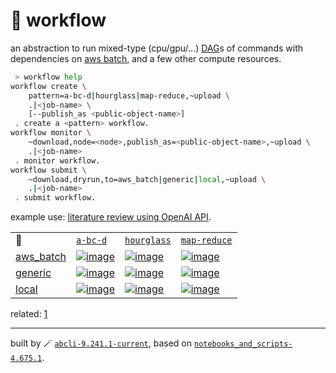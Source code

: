 # 📜 workflow

an abstraction to run mixed-type (cpu/gpu/...) [DAG](https://networkx.org/documentation/stable/reference/classes/digraph.html)s of commands with dependencies on [aws batch](https://aws.amazon.com/batch/), and a few other compute resources.

```bash
 > workflow help
workflow create \
	pattern=a-bc-d|hourglass|map-reduce,~upload \
	.|<job-name> \
	[--publish_as <public-object-name>]
 . create a <pattern> workflow.
workflow monitor \
	~download,node=<node>,publish_as=<public-object-name>,~upload \
	.|<job-name>
 . monitor workflow.
workflow submit \
	~download,dryrun,to=aws_batch|generic|local,~upload \
	.|<job-name>
 . submit workflow.
```

example use: [literature review using OpenAI API](https://github.com/kamangir/openai-commands/tree/main/openai_commands/literature_review).

|   |   |   |   |
| --- | --- | --- | --- |
| 📜 | [`a-bc-d`](./patterns/a-bc-d.dot) | [`hourglass`](./patterns/hourglass.dot) | [`map-reduce`](./patterns/map-reduce.dot) |
| [aws_batch](./runners/aws_batch.py) | [![image](https://kamangir-public.s3.ca-central-1.amazonaws.com/aws_batch-a-bc-d/workflow.gif?raw=true&random=yXVLfRaVeS8sc8FR)](https://kamangir-public.s3.ca-central-1.amazonaws.com/aws_batch-a-bc-d/workflow.gif?raw=true&random=yXVLfRaVeS8sc8FR) | [![image](https://kamangir-public.s3.ca-central-1.amazonaws.com/aws_batch-hourglass/workflow.gif?raw=true&random=BNKs6mv9HfZEtKfX)](https://kamangir-public.s3.ca-central-1.amazonaws.com/aws_batch-hourglass/workflow.gif?raw=true&random=BNKs6mv9HfZEtKfX) | [![image](https://kamangir-public.s3.ca-central-1.amazonaws.com/aws_batch-map-reduce/workflow.gif?raw=true&random=finnZiY1rqJXEkt9)](https://kamangir-public.s3.ca-central-1.amazonaws.com/aws_batch-map-reduce/workflow.gif?raw=true&random=finnZiY1rqJXEkt9) |
| [generic](./runners/generic.py) | [![image](https://kamangir-public.s3.ca-central-1.amazonaws.com/generic-a-bc-d/workflow.gif?raw=true&random=AdsHNANDpmw5MUCN)](https://kamangir-public.s3.ca-central-1.amazonaws.com/generic-a-bc-d/workflow.gif?raw=true&random=AdsHNANDpmw5MUCN) | [![image](https://kamangir-public.s3.ca-central-1.amazonaws.com/generic-hourglass/workflow.gif?raw=true&random=paC7VtzJy631sr5E)](https://kamangir-public.s3.ca-central-1.amazonaws.com/generic-hourglass/workflow.gif?raw=true&random=paC7VtzJy631sr5E) | [![image](https://kamangir-public.s3.ca-central-1.amazonaws.com/generic-map-reduce/workflow.gif?raw=true&random=092gKBSIhBfOBqVV)](https://kamangir-public.s3.ca-central-1.amazonaws.com/generic-map-reduce/workflow.gif?raw=true&random=092gKBSIhBfOBqVV) |
| [local](./runners/local.py) | [![image](https://kamangir-public.s3.ca-central-1.amazonaws.com/local-a-bc-d/workflow.gif?raw=true&random=08ptd1EsHgXLVOoJ)](https://kamangir-public.s3.ca-central-1.amazonaws.com/local-a-bc-d/workflow.gif?raw=true&random=08ptd1EsHgXLVOoJ) | [![image](https://kamangir-public.s3.ca-central-1.amazonaws.com/local-hourglass/workflow.gif?raw=true&random=egGI04djwhJz0M3J)](https://kamangir-public.s3.ca-central-1.amazonaws.com/local-hourglass/workflow.gif?raw=true&random=egGI04djwhJz0M3J) | [![image](https://kamangir-public.s3.ca-central-1.amazonaws.com/local-map-reduce/workflow.gif?raw=true&random=RKMCs60DyljkSzFi)](https://kamangir-public.s3.ca-central-1.amazonaws.com/local-map-reduce/workflow.gif?raw=true&random=RKMCs60DyljkSzFi) |


related: [1](https://arash-kamangir.medium.com/%EF%B8%8F-openai-experiments-54-e49117dc69ef)

---
built by 🪄 [`abcli-9.241.1-current`](https://github.com/kamangir/awesome-bash-cli), based on [`notebooks_and_scripts-4.675.1`](https://github.com/kamangir/notebooks-and-scripts).
